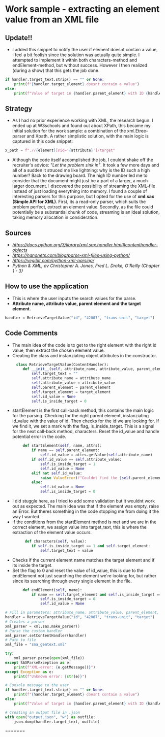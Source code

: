 
# Work sample - extracting an element value from an XML file

## Update!!
* I added this snippet to notify the user if element doesnt contain a value, I feel a bit foolish since the solution was actually quite simple. I attempted to implement it within both characters-method and endElement-method, but without success. However I then realized (during a show) that this gets the job done.

```python
if handler.target_text.strip() == "" or None:
    print(f"{handler.target_element} doesnt contain a value")
else:
    print(f"Value of target in {handler.parent_element} with ID {handler.attribute_value}: \n\t------> {handler.target_text} <------")
```

## Strategy
* As I had no prior experience working with XML, the research begun. I ended up at W3schools and found out about XPath, this became my initial solution for the work sample: a combination of the xml.Etree-parser and Xpath. A rather simplistic solution, with the main logic is captured in this code snippet:

```python
x_path = f".//{element}[@id='{attribute}']/target"
```  

* Although the code itself accomplished the job, I couldnt shake off the recruiter's advice: *"Let the problem sink in"*. It took a few more days and all of a sudden it struced me like lightning: why is the ID such a high number? Back to the drawing board. 
The high ID number led me to consider that the document might just be a part of a larger, a much larger document. I discovered the possibility of streaming the XML-file instead of just loading everything into memory.
I found a couple of interesting parsers for this purpose, but I opted for the use of **xml.sax (Simple API for XML)**. First, its a read-only parser, which suits the problem perfect, extract an element value. Secondly, as the file could potentially be a substantial chunk of code, streaming is an ideal solution, taking memory allocation in consideration.


## Sources
- *https://docs.python.org/3/library/xml.sax.handler.html#contenthandler-objects*
- *https://nanonets.com/blog/parse-xml-files-using-python/*
- *https://vegibit.com/python-xml-parsing/*
- *Python & XML, av Christopher A. Jones, Fred L. Drake, O'Reilly (Chapter 1 - 3)*


## How to use the application
- This is where the user inputs the search values for the parse.
- **Attribute name, attribute value, parent element and the target element.**
```python
handler = RetrieveTargetValue("id", "42007", "trans-unit", "target")
```

## Code Comments
- The main idea of the code is to get to the right element with the right id value, then extract the chosen element value.
- Creating the class and instanziating object attributes in the constructor. 
```python
     class RetrieveTargetValue(ContentHandler):
        def __init__(self, attribute_name, attribute_value, parent_element, target_element):
            self.target_text = ""
            self.attribute_name = attribute_name
            self.attribute_value = attribute_value
            self.parent_element = parent_element
            self.target_element = target_element
            self.id_value = None
            self.is_inside_target = 0
```

- startElement is the first call-back method, this contains the main logic for the parsing. Checking for the right parent element, instanziating id_value with the value of id. Then checks for the id we are looking for. If we find it, we set a mark with the flag, is_inside_target. This is a signal for the next call-back method, characters. Reset the id_value and handle potential error in the code. 
```python
        def startElement(self, name, attrs):
            if name == self.parent_element:
                self.id_value = attrs.getValue(self.attribute_name)
            if self.id_value == self.attribute_value:
                self.is_inside_target = 1
                self.id_value = None
            elif not self.id_value:
                raise ValueError(f"Couldnt find the {self.parent_element} element with {self.attribute_name} {self.attribute_value}")
            else:
                self.id_value = None
                self.is_inside_target = 0
```

- I did stuggle here, as I tried to add some validation but it wouldnt work out as expected. The main idea was that if the element was empty, raise an Error. But theres something in the code stopping me from doing it the way I wanted.
- If the conditions from the startElement method is met and we are in the correct element, we assign value into target_text, this is where the extraction of the element value occurs. 
```python
         def characters(self, value):
            if self.is_inside_target == 1 and self.target_element:
                self.target_text = value
```


- Checks if the current element name matches the target element and if its inside the target.
- Set the flag to 0 and reset the value of id_value, this is due to the endElement not just searching the element we're looking for, but rather since its searching through every single element in the file.
```python
        def endElement(self, name):
            if name == self.target_element and self.is_inside_target == 1:
                self.is_inside_target = 0
                self.id_value = None
```


```python
# Fill in parameters: attribute_name, attribute_value, parent_element, target_element.
handler = RetrieveTargetValue("id", "42007", "trans-unit", "target")
# Creates a parser
xml_parser = xml.sax.make_parser()
# Parse the custom handler
xml_parser.setContentHandler(handler)
# Path to file
xml_file = "sma_gentext.xml"

try:
    xml_parser.parse(open(xml_file))
except SAXParseException as e:
    print(f"XML-error: {e.getMessage()}")
except Exception as e:
    print(f"Unknown error: {str(e)}")

# Console message to the user
if handler.target_text.strip() == "" or None:
    print(f"{handler.target_element} doesnt contain a value")
else:
    print(f"Value of target in {handler.parent_element} with ID {handler.attribute_value}: \n\t------> {handler.target_text} <------")

# Creating an output file in .json
with open("output.json", "w") as outfile:
    json.dump(handler.target_text, outfile)
```
=======

